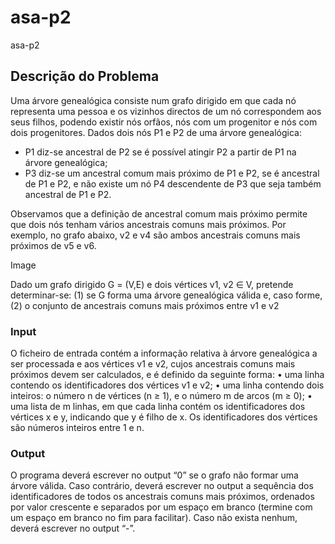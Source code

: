 # asa-p2

asa-p2

## Descrição do Problema

Uma árvore genealógica consiste num grafo dirigido em que cada nó representa uma pessoa e os
vizinhos directos de um nó correspondem aos seus filhos, podendo existir nós orfãos, nós com
um progenitor e nós com dois progenitores. Dados dois nós P1 e P2 de uma árvore genealógica:

- P1 diz-se ancestral de P2 se é possível atingir P2 a partir de P1 na árvore genealógica;
- P3 diz-se um ancestral comum mais próximo de P1 e P2, se é ancestral de P1 e P2, e não
  existe um nó P4 descendente de P3 que seja também ancestral de P1 e P2.

Observamos que a definição de ancestral comum mais próximo permite que dois nós tenham
vários ancestrais comuns mais próximos. Por exemplo, no grafo abaixo, v2 e v4 são ambos
ancestrais comuns mais próximos de v5 e v6.

Image

Dado um grafo dirigido G = (V,E) e dois vértices v1, v2 ∈ V, pretende determinar-se: (1)
se G forma uma árvore genealógica válida e, caso forme, (2) o conjunto de ancestrais comuns
mais próximos entre v1 e v2

### Input

O ficheiro de entrada contém a informação relativa à árvore genealógica a ser processada e aos
vértices v1 e v2, cujos ancestrais comuns mais próximos devem ser calculados, e é definido da
seguinte forma:
• uma linha contendo os identificadores dos vértices v1 e v2;
• uma linha contendo dois inteiros: o número n de vértices (n ≥ 1), e o número m de arcos
(m ≥ 0);
• uma lista de m linhas, em que cada linha contém os identificadores dos vértices x e y,
indicando que y é filho de x.
Os identificadores dos vértices são números inteiros entre 1 e n.

### Output

O programa deverá escrever no output “0” se o grafo não formar uma árvore válida. Caso contrário, deverá escrever no output a sequência dos identificadores de todos os ancestrais comuns
mais próximos, ordenados por valor crescente e separados por um espaço em branco (termine
com um espaço em branco no fim para facilitar). Caso não exista nenhum, deverá escrever no
output “-”.
